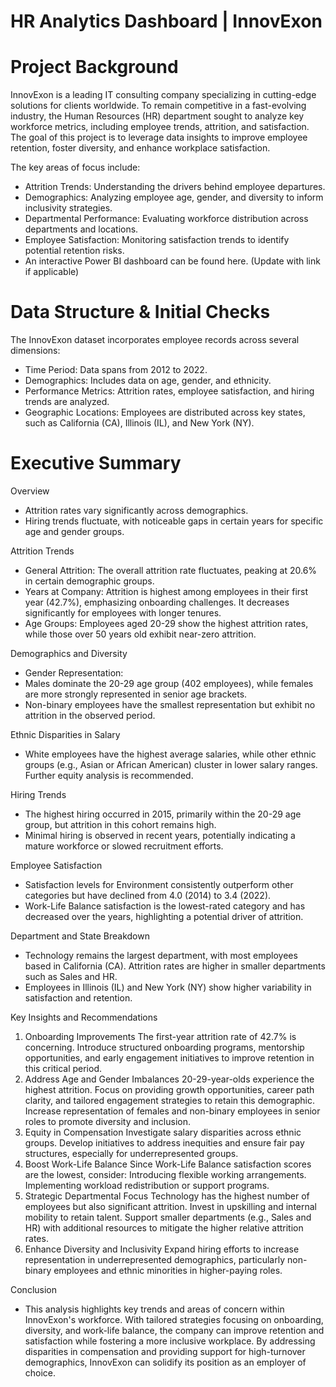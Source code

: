 # HR Analytics Dashboard | InnovExon

# Project Background
InnovExon is a leading IT consulting company specializing in cutting-edge solutions for clients worldwide. To remain competitive in a fast-evolving industry, the Human Resources (HR) department sought to analyze key workforce metrics, including employee trends, attrition, and satisfaction. The goal of this project is to leverage data insights to improve employee retention, foster diversity, and enhance workplace satisfaction.

The key areas of focus include:

- Attrition Trends: Understanding the drivers behind employee departures.
- Demographics: Analyzing employee age, gender, and diversity to inform inclusivity strategies.
- Departmental Performance: Evaluating workforce distribution across departments and locations.
- Employee Satisfaction: Monitoring satisfaction trends to identify potential retention risks.
- An interactive Power BI dashboard can be found here. (Update with link if applicable)

# Data Structure & Initial Checks
The InnovExon dataset incorporates employee records across several dimensions:

- Time Period: Data spans from 2012 to 2022.
- Demographics: Includes data on age, gender, and ethnicity.
- Performance Metrics: Attrition rates, employee satisfaction, and hiring trends are analyzed.
- Geographic Locations: Employees are distributed across key states, such as California (CA), Illinois (IL), and New York (NY).
  
# Executive Summary

Overview

- Attrition rates vary significantly across demographics.
- Hiring trends fluctuate, with noticeable gaps in certain years for specific age and gender groups.

Attrition Trends

- General Attrition: The overall attrition rate fluctuates, peaking at 20.6% in certain demographic groups.
- Years at Company: Attrition is highest among employees in their first year (42.7%), emphasizing onboarding challenges. It decreases significantly for employees with longer tenures.
- Age Groups: Employees aged 20-29 show the highest attrition rates, while those over 50 years old exhibit near-zero attrition.
  
Demographics and Diversity

- Gender Representation:
- Males dominate the 20-29 age group (402 employees), while females are more strongly represented in senior age brackets.
- Non-binary employees have the smallest representation but exhibit no attrition in the observed period.
  
Ethnic Disparities in Salary

- White employees have the highest average salaries, while other ethnic groups (e.g., Asian or African American) cluster in lower salary ranges. Further equity analysis is recommended.
  
Hiring Trends

- The highest hiring occurred in 2015, primarily within the 20-29 age group, but attrition in this cohort remains high.
- Minimal hiring is observed in recent years, potentially indicating a mature workforce or slowed recruitment efforts.

Employee Satisfaction

- Satisfaction levels for Environment consistently outperform other categories but have declined from 4.0 (2014) to 3.4 (2022).
- Work-Life Balance satisfaction is the lowest-rated category and has decreased over the years, highlighting a potential driver of attrition.
  
Department and State Breakdown

- Technology remains the largest department, with most employees based in California (CA). Attrition rates are higher in smaller departments such as Sales and HR.
- Employees in Illinois (IL) and New York (NY) show higher variability in satisfaction and retention.
  
Key Insights and Recommendations
1. Onboarding Improvements
The first-year attrition rate of 42.7% is concerning. Introduce structured onboarding programs, mentorship opportunities, and early engagement initiatives to improve retention in this critical period.
2. Address Age and Gender Imbalances
20-29-year-olds experience the highest attrition. Focus on providing growth opportunities, career path clarity, and tailored engagement strategies to retain this demographic.
Increase representation of females and non-binary employees in senior roles to promote diversity and inclusion.
3. Equity in Compensation
Investigate salary disparities across ethnic groups. Develop initiatives to address inequities and ensure fair pay structures, especially for underrepresented groups.
4. Boost Work-Life Balance
Since Work-Life Balance satisfaction scores are the lowest, consider:
Introducing flexible working arrangements.
Implementing workload redistribution or support programs.
5. Strategic Departmental Focus
Technology has the highest number of employees but also significant attrition. Invest in upskilling and internal mobility to retain talent.
Support smaller departments (e.g., Sales and HR) with additional resources to mitigate the higher relative attrition rates.
6. Enhance Diversity and Inclusivity
Expand hiring efforts to increase representation in underrepresented demographics, particularly non-binary employees and ethnic minorities in higher-paying roles.

Conclusion

- This analysis highlights key trends and areas of concern within InnovExon's workforce. With tailored strategies focusing on onboarding, diversity, and work-life balance, the company can improve retention and satisfaction while fostering a more inclusive workplace. By addressing disparities in compensation and providing support for high-turnover demographics, InnovExon can solidify its position as an employer of choice.

